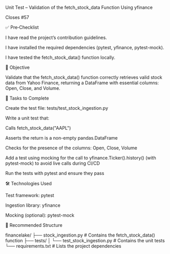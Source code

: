 Unit Test – Validation of the fetch_stock_data Function Using yfinance

Closes #57

✅ Pre‑Checklist

I have read the project’s contribution guidelines.

I have installed the required dependencies (pytest, yfinance, pytest-mock).

I have tested the fetch_stock_data() function locally.

🎯 Objective

Validate that the fetch_stock_data() function correctly retrieves valid stock data from Yahoo Finance, returning a DataFrame with essential columns: Open, Close, and Volume.

📌 Tasks to Complete

Create the test file: tests/test_stock_ingestion.py

Write a unit test that:

Calls fetch_stock_data("AAPL")

Asserts the return is a non-empty pandas.DataFrame

Checks for the presence of the columns: Open, Close, Volume

Add a test using mocking for the call to yfinance.Ticker().history() (with pytest-mock) to avoid live calls during CI/CD

Run the tests with pytest and ensure they pass

🛠️ Technologies Used

Test framework: pytest

Ingestion library: yfinance

Mocking (optional): pytest-mock

📁 Recommended Structure

financelake/
├── stock_ingestion.py # Contains the fetch_stock_data() function
├── tests/
│ └── test_stock_ingestion.py # Contains the unit tests
└── requirements.txt # Lists the project dependencies

